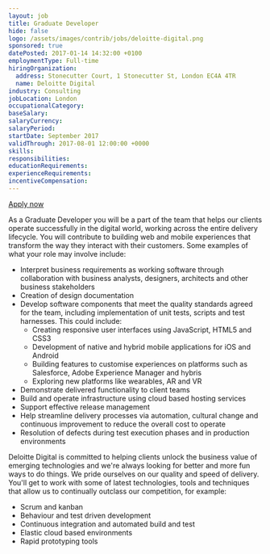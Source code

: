```yaml
---
layout: job
title: Graduate Developer
hide: false
logo: /assets/images/contrib/jobs/deloitte-digital.png
sponsored: true
datePosted: 2017-01-14 14:32:00 +0100
employmentType: Full-time
hiringOrganization:
  address: Stonecutter Court, 1 Stonecutter St, London EC4A 4TR
  name: Deloitte Digital
industry: Consulting
jobLocation: London
occupationalCategory:
baseSalary:
salaryCurrency:
salaryPeriod:
startDate: September 2017
validThrough: 2017-08-01 12:00:00 +0000
skills:
responsibilities:
educationRequirements:
experienceRequirements:
incentiveCompensation:
---
```

[Apply now](https://uk.deloittedigital.com/careers)

As a Graduate Developer you will be a part of the team that helps our clients operate successfully in the digital world, working across the entire delivery lifecycle.  You will contribute to building web and mobile experiences that transform the way they interact with their customers.  Some examples of what your role may involve include:

* Interpret business requirements as working software through collaboration with business analysts, designers, architects and other business stakeholders
* Creation of design documentation
* Develop software components that meet the quality standards agreed for the team, including implementation of unit tests, scripts and test harnesses. This could include:
  * Creating responsive user interfaces using JavaScript, HTML5 and CSS3
  * Development of native and hybrid mobile applications for iOS and Android
  * Building features to customise experiences on platforms such as Salesforce, Adobe Experience Manager and hybris
  * Exploring new platforms like wearables, AR and VR
* Demonstrate delivered functionality to client teams
* Build and operate infrastructure using cloud based hosting services
* Support effective release management
* Help streamline delivery processes via automation, cultural change and continuous improvement to reduce the overall cost to operate
* Resolution of defects during test execution phases and in production environments

Deloitte Digital is committed to helping clients unlock the business value of emerging technologies and we're always looking for better and more fun ways to do things. We pride ourselves on our quality and speed of delivery. You'll get to work with some of latest technologies, tools and techniques that allow us to continually outclass our competition, for example:

* Scrum and kanban
* Behaviour and test driven development
* Continuous integration and automated build and test
* Elastic cloud based environments
* Rapid prototyping tools
